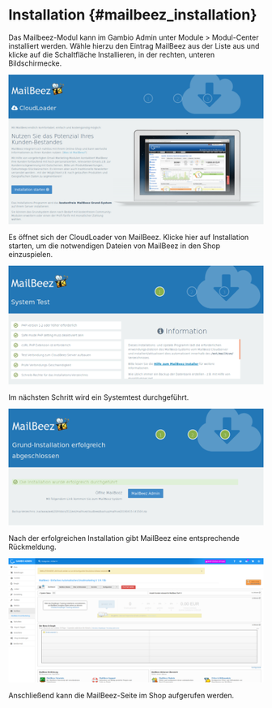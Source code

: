 # Installation {#mailbeez_installation}

Das Mailbeez-Modul kann im Gambio Admin unter Module \> Modul-Center installiert werden. Wähle hierzu den Eintrag MailBeez aus der Liste aus und klicke auf die Schaltfläche Installieren, in der rechten, unteren Bildschirmecke.

![](Bilder/mailbeez/mailbeez_001.png "Start des CloudLoaders")

Es öffnet sich der CloudLoader von MailBeez. Klicke hier auf Installation starten, um die notwendigen Dateien von MailBeez in den Shop einzuspielen.

![](Bilder/mailbeez/mailbeez_002.png "Durchführen des Systemtests")

Im nächsten Schritt wird ein Systemtest durchgeführt.

![](Bilder/mailbeez/mailbeez_003.png "Rückmeldung nach erfolgreicher Installation")

Nach der erfolgreichen Installation gibt MailBeez eine entsprechende Rückmeldung.

![](Bilder/mailbeez/mailbeez_004.png "Aufruf der MailBeez-Seite")

Anschließend kann die MailBeez-Seite im Shop aufgerufen werden.



